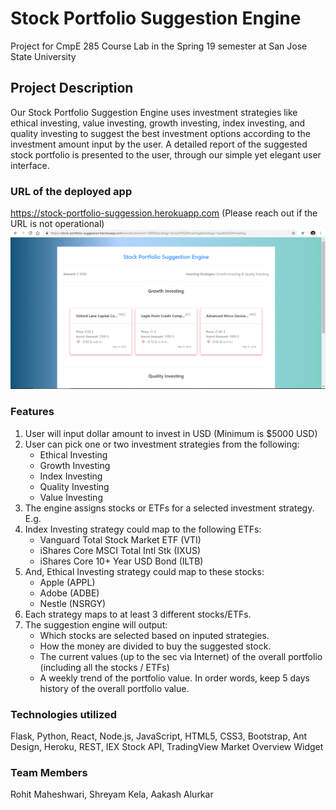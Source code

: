 # Stock Portfolio Suggestion Engine
Project for CmpE 285 Course Lab in the Spring 19 semester at San Jose State University

## Project Description
Our Stock Portfolio Suggestion Engine uses investment strategies like ethical investing, value investing, growth investing, index investing, and quality investing to suggest the best investment options according to the investment amount input by the user. A detailed report of the suggested stock portfolio is presented to the user, through our simple yet elegant user interface.

### URL of the deployed app
https://stock-portfolio-suggession.herokuapp.com 
(Please reach out if the URL is not operational)
![](https://github.com/shreyamkela/stock-portfolio-suggestion-engine/blob/master/results-thumbnail.PNG?raw=true)

### Features
1) User will input dollar amount to invest in USD (Minimum is $5000 USD)
2) User can pick one or two investment strategies from the following:
    - Ethical Investing
    - Growth Investing
    - Index Investing
    - Quality Investing
    - Value Investing
3) The engine assigns stocks or ETFs for a selected investment strategy. E.g.
4) Index Investing strategy could map to the following ETFs:
    - Vanguard Total Stock Market ETF (VTI)
    - iShares Core MSCI Total Intl Stk (IXUS)
    - iShares Core 10+ Year USD Bond (ILTB)
5) And, Ethical Investing strategy could map to these stocks:
    - Apple (APPL)
    - Adobe (ADBE)
    - Nestle (NSRGY)
6) Each strategy maps to at least 3 different stocks/ETFs.
7) The suggestion engine will output:
    - Which stocks are selected based on inputed strategies.
    - How the money are divided to buy the suggested stock.
    - The current values (up to the sec via Internet) of the overall portfolio (including all the stocks / ETFs)
    - A weekly trend of the portfolio value. In order words, keep 5 days history of the overall portfolio value.
    
### Technologies utilized
Flask, Python, React, Node.js, JavaScript, HTML5, CSS3, Bootstrap, Ant Design, Heroku, REST, IEX Stock API, TradingView Market Overview Widget
  
### Team Members
Rohit Maheshwari, Shreyam Kela, Aakash Alurkar
